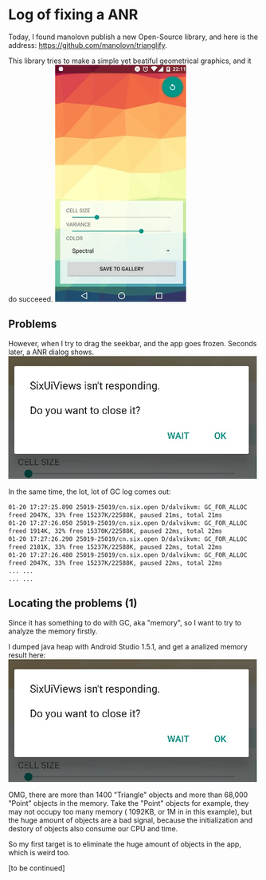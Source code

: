 # Log of fixing a ANR

Today, I found manolovn publish a new Open-Source library, and here is the address: https://github.com/manolovn/trianglify.

This library tries to make a simple yet beatiful geometrical graphics, and it do succeeed. 
![](/imgs/20160120_00.jpg)

## Problems
However, when I try to drag the seekbar, and the app goes frozen. Seconds later, a ANR dialog shows.
![](/imgs/20160120_01.jpg)

In the same time, the lot, lot of GC log comes out:

```
01-20 17:27:25.890 25019-25019/cn.six.open D/dalvikvm: GC_FOR_ALLOC freed 2047K, 33% free 15237K/22588K, paused 21ms, total 21ms
01-20 17:27:26.050 25019-25019/cn.six.open D/dalvikvm: GC_FOR_ALLOC freed 1914K, 32% free 15370K/22588K, paused 22ms, total 22ms
01-20 17:27:26.290 25019-25019/cn.six.open D/dalvikvm: GC_FOR_ALLOC freed 2181K, 33% free 15237K/22588K, paused 22ms, total 22ms
01-20 17:27:26.480 25019-25019/cn.six.open D/dalvikvm: GC_FOR_ALLOC freed 2047K, 33% free 15237K/22588K, paused 22ms, total 22ms
... ...
... ...
```

## Locating the problems (1)

Since it has something to do with GC, aka "memory", so I want to try to analyze the memory firstly.

I dumped java heap with Android Studio 1.5.1, and get a analized memory result here:
![](/imgs/20160120_01.jpg)

OMG, there are more than 1400 "Triangle" objects and more than 68,000 "Point" objects in the memory. Take the "Point" objects for example, they may not occupy too many memory ( 1092KB, or 1M in in this example), but the huge amount of objects are a bad signal, because the initialization and destory of objects also consume our CPU and time.

So my first target is to eliminate the huge amount of objects  in the app, which is weird too. 


[to be continued]

